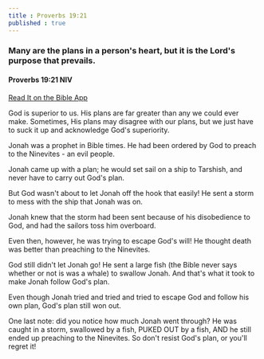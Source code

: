 ```yaml
---
title : Proverbs 19:21
published : true
---
```

<h3>Many are the plans in a person's heart, but it is the Lord's purpose that prevails.</h3>
<h4>Proverbs 19:21 NIV</h4>
<a href = "https://bible.com/bible/111/pro.19.21.NIV">Read It on the Bible App </a>

<p>God is superior to us. His plans are far greater than any we could ever make. Sometimes, His plans may disagree with our plans, but we just have to suck it up and acknowledge God's superiority.</p>
<p>Jonah was a prophet in Bible times. He had been ordered by God to preach to the Ninevites - an evil people.</p>
<p>Jonah came up with a plan; he would set sail on a ship to Tarshish, and never have to carry out God's plan.</p>
<p>But God wasn't about to let Jonah off the hook that easily! He sent a storm to mess with the ship that Jonah was on.</p>
<p>Jonah knew that the storm had been sent because of his disobedience to God, and had the sailors toss him overboard.</p>
<p>Even then, however, he was trying to escape God's will! He thought death was better than preaching to the Ninevites.</p>
<p>God still didn't let Jonah go! He sent a large fish (the Bible never says whether or not is was a whale) to swallow Jonah. And that's what it took to make Jonah follow God's plan.</p>
<p>Even though Jonah tried and tried and tried to escape God and follow his own plan, God's plan still won out.</p>
<p>One last note: did you notice how much Jonah went through? He was caught in a storm, swallowed by a fish, PUKED OUT by a fish, AND he still ended up preaching to the Ninevites. So don't resist God's plan, or you'll regret it!</p>
